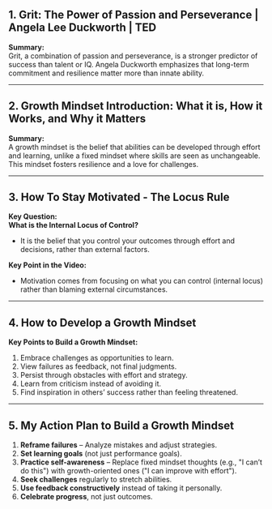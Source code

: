 
## **1. Grit: The Power of Passion and Perseverance | Angela Lee Duckworth | TED**  
**Summary:**  
Grit, a combination of passion and perseverance, is a stronger predictor of success than talent or IQ. Angela Duckworth emphasizes that long-term commitment and resilience matter more than innate ability.  

---

## **2. Growth Mindset Introduction: What it is, How it Works, and Why it Matters**  
**Summary:**  
A growth mindset is the belief that abilities can be developed through effort and learning, unlike a fixed mindset where skills are seen as unchangeable. This mindset fosters resilience and a love for challenges.  

---

## **3. How To Stay Motivated - The Locus Rule**  
**Key Question:**  
**What is the Internal Locus of Control?**  
- It is the belief that you control your outcomes through effort and decisions, rather than external factors.  

**Key Point in the Video:**  
- Motivation comes from focusing on what you can control (internal locus) rather than blaming external circumstances.  

---

## **4. How to Develop a Growth Mindset**  
**Key Points to Build a Growth Mindset:**  
1. Embrace challenges as opportunities to learn.  
2. View failures as feedback, not final judgments.  
3. Persist through obstacles with effort and strategy.  
4. Learn from criticism instead of avoiding it.  
5. Find inspiration in others’ success rather than feeling threatened.  

---

## **5. My Action Plan to Build a Growth Mindset**  
1. **Reframe failures** – Analyze mistakes and adjust strategies.  
2. **Set learning goals** (not just performance goals).  
3. **Practice self-awareness** – Replace fixed mindset thoughts (e.g., "I can’t do this") with growth-oriented ones ("I can improve with effort").  
4. **Seek challenges** regularly to stretch abilities.  
5. **Use feedback constructively** instead of taking it personally.  
6. **Celebrate progress**, not just outcomes.  